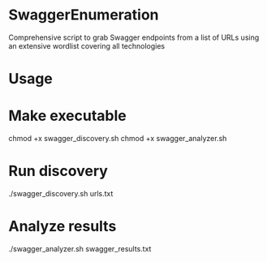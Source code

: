 # SwaggerEnumeration
Comprehensive script to grab Swagger endpoints from a list of URLs using an extensive wordlist covering all technologies

# Usage

# Make executable
chmod +x swagger_discovery.sh
chmod +x swagger_analyzer.sh

# Run discovery
./swagger_discovery.sh urls.txt

# Analyze results
./swagger_analyzer.sh swagger_results.txt
